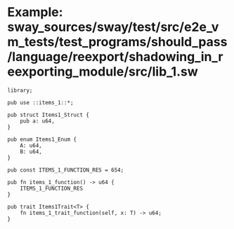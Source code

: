 # Example: sway_sources/sway/test/src/e2e_vm_tests/test_programs/should_pass/language/reexport/shadowing_in_reexporting_module/src/lib_1.sw

```sway
library;

pub use ::items_1::*;

pub struct Items1_Struct {
    pub a: u64,
}

pub enum Items1_Enum {
    A: u64,
    B: u64,
}

pub const ITEMS_1_FUNCTION_RES = 654;

pub fn items_1_function() -> u64 {
    ITEMS_1_FUNCTION_RES
}

pub trait Items1Trait<T> {
    fn items_1_trait_function(self, x: T) -> u64;
}

```
